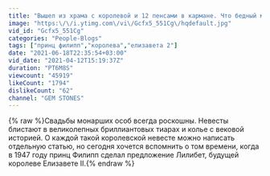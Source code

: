 ```yaml
---
title: "Вышел из храма с королевой и 12 пенсами в кармане. Что бедный моряк Филипп подарил принцессе"
image: "https:\/\/i.ytimg.com\/vi\/Gcfx5_551Cg\/hqdefault.jpg"
vid_id: "Gcfx5_551Cg"
categories: "People-Blogs"
tags: ["принц филипп","королева","елизавета 2"]
date: "2021-06-18T22:35:54+03:00"
vid_date: "2021-04-12T15:19:37Z"
duration: "PT6M8S"
viewcount: "45919"
likeCount: "1794"
dislikeCount: "62"
channel: "GEM STONES"
---
```

{% raw %}Свадьбы монарших особ всегда роскошны. Невесты блистают в великолепных бриллиантовых тиарах и колье с вековой историей. О каждой такой королевской невесте можно написать отдельную статью, но сегодня хочется вспомнить о том времени, когда в 1947 году принц Филипп сделал предложение Лилибет, будущей королеве Елизавете II.{% endraw %}
